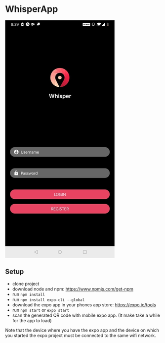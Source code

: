 # WhisperApp
![alt text](https://github.com/WhisperVoice/WhisperApp/blob/master/Login.jpg)

## Setup
- clone project
- download node and npm: https://www.npmjs.com/get-npm
- run `npm install`
- run `npm install expo-cli --global`
- download the expo app in your phones app store: https://expo.io/tools
- run `npm start` or `expo start`
- scan the generated QR code with mobile expo app. (It make take a while for the app to load)

Note that the device where you have the expo app and the device on which you started the expo project must be connected to the same wifi network.

